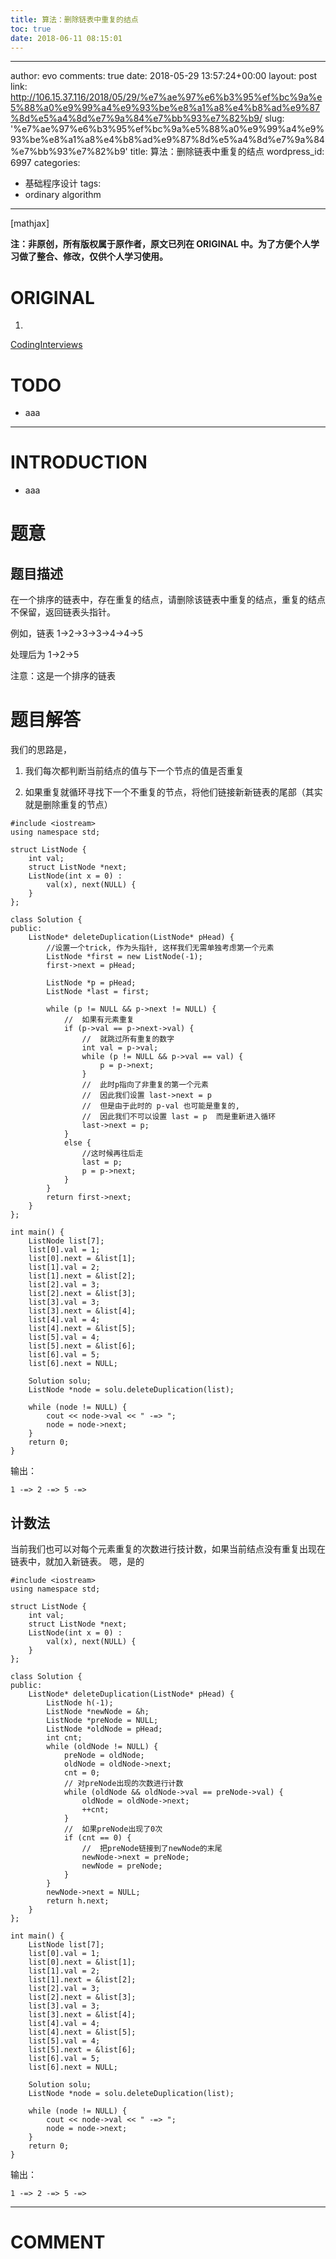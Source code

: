 ```yaml
---
title: 算法：删除链表中重复的结点
toc: true
date: 2018-06-11 08:15:01
---
```

---
author: evo
comments: true
date: 2018-05-29 13:57:24+00:00
layout: post
link: http://106.15.37.116/2018/05/29/%e7%ae%97%e6%b3%95%ef%bc%9a%e5%88%a0%e9%99%a4%e9%93%be%e8%a1%a8%e4%b8%ad%e9%87%8d%e5%a4%8d%e7%9a%84%e7%bb%93%e7%82%b9/
slug: '%e7%ae%97%e6%b3%95%ef%bc%9a%e5%88%a0%e9%99%a4%e9%93%be%e8%a1%a8%e4%b8%ad%e9%87%8d%e5%a4%8d%e7%9a%84%e7%bb%93%e7%82%b9'
title: 算法：删除链表中重复的结点
wordpress_id: 6997
categories:
- 基础程序设计
tags:
- ordinary algorithm
---

<!-- more -->

[mathjax]

**注：非原创，所有版权属于原作者，原文已列在 ORIGINAL 中。为了方便个人学习做了整合、修改，仅供个人学习使用。**


# ORIGINAL





 	
  1. 


[CodingInterviews](https://github.com/gatieme/CodingInterviews)







# TODO





 	
  * aaa





* * *





# INTRODUCTION





 	
  * aaa




# 题意




## **题目描述**


在一个排序的链表中，存在重复的结点，请删除该链表中重复的结点，重复的结点不保留，返回链表头指针。

例如，链表 1->2->3->3->4->4->5

处理后为 1->2->5

注意：这是一个排序的链表




# 题目解答


我们的思路是，



 	
  1. 我们每次都判断当前结点的值与下一个节点的值是否重复

 	
  2. 如果重复就循环寻找下一个不重复的节点，将他们链接新新链表的尾部（其实就是删除重复的节点）



    
    #include <iostream>
    using namespace std;
    
    struct ListNode {
        int val;
        struct ListNode *next;
        ListNode(int x = 0) :
            val(x), next(NULL) {
        }
    };
    
    class Solution {
    public:
        ListNode* deleteDuplication(ListNode* pHead) {
            //设置一个trick, 作为头指针, 这样我们无需单独考虑第一个元素
            ListNode *first = new ListNode(-1);
            first->next = pHead;
    
            ListNode *p = pHead;
            ListNode *last = first;
    
            while (p != NULL && p->next != NULL) {
                //  如果有元素重复
                if (p->val == p->next->val) {
                    //  就跳过所有重复的数字
                    int val = p->val;
                    while (p != NULL && p->val == val) {
                        p = p->next;
                    }
                    //  此时p指向了非重复的第一个元素
                    //  因此我们设置 last->next = p
                    //  但是由于此时的 p-val 也可能是重复的,
                    //  因此我们不可以设置 last = p  而是重新进入循环
                    last->next = p;
                }
                else {
                    //这时候再往后走
                    last = p;
                    p = p->next;
                }
            }
            return first->next;
        }
    };
    
    int main() {
        ListNode list[7];
        list[0].val = 1;
        list[0].next = &list[1];
        list[1].val = 2;
        list[1].next = &list[2];
        list[2].val = 3;
        list[2].next = &list[3];
        list[3].val = 3;
        list[3].next = &list[4];
        list[4].val = 4;
        list[4].next = &list[5];
        list[5].val = 4;
        list[5].next = &list[6];
        list[6].val = 5;
        list[6].next = NULL;
    
        Solution solu;
        ListNode *node = solu.deleteDuplication(list);
    
        while (node != NULL) {
            cout << node->val << " -=> ";
            node = node->next;
        }
        return 0;
    }


输出：

    
    1 -=> 2 -=> 5 -=>




## 计数法


当前我们也可以对每个元素重复的次数进行技计数，如果当前结点没有重复出现在链表中，就加入新链表。 嗯，是的

    
    #include <iostream>
    using namespace std;
    
    struct ListNode {
        int val;
        struct ListNode *next;
        ListNode(int x = 0) :
            val(x), next(NULL) {
        }
    };
    
    class Solution {
    public:
        ListNode* deleteDuplication(ListNode* pHead) {
            ListNode h(-1);
            ListNode *newNode = &h;
            ListNode *preNode = NULL;
            ListNode *oldNode = pHead;
            int cnt;
            while (oldNode != NULL) {
                preNode = oldNode;
                oldNode = oldNode->next;
                cnt = 0;
                // 对preNode出现的次数进行计数
                while (oldNode && oldNode->val == preNode->val) {
                    oldNode = oldNode->next;
                    ++cnt;
                }
                //  如果preNode出现了0次
                if (cnt == 0) {
                    //  把preNode链接到了newNode的末尾
                    newNode->next = preNode;
                    newNode = preNode;
                }
            }
            newNode->next = NULL;
            return h.next;
        }
    };
    
    int main() {
        ListNode list[7];
        list[0].val = 1;
        list[0].next = &list[1];
        list[1].val = 2;
        list[1].next = &list[2];
        list[2].val = 3;
        list[2].next = &list[3];
        list[3].val = 3;
        list[3].next = &list[4];
        list[4].val = 4;
        list[4].next = &list[5];
        list[5].val = 4;
        list[5].next = &list[6];
        list[6].val = 5;
        list[6].next = NULL;
    
        Solution solu;
        ListNode *node = solu.deleteDuplication(list);
    
        while (node != NULL) {
            cout << node->val << " -=> ";
            node = node->next;
        }
        return 0;
    }


输出：

    
    1 -=> 2 -=> 5 -=>














* * *





# COMMENT



